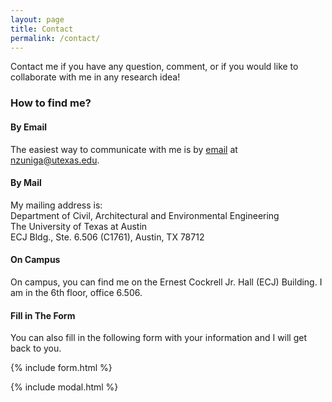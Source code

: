 ```yaml
---
layout: page
title: Contact
permalink: /contact/
---
```


Contact me if you have any question, comment, or if you would like to collaborate with me in any research idea!

### How to find me?

#### By Email 
The easiest way to communicate with me is by [email](mailto:{{site.email}}) at nzuniga@utexas.edu.

#### By Mail
My mailing address is: <br>
Department of Civil, Architectural and Environmental Engineering <br>
The University of Texas at Austin <br>
ECJ Bldg., Ste. 6.506 (C1761), Austin, TX 78712

#### On Campus
On campus, you can find me on the Ernest Cockrell Jr. Hall (ECJ) Building. I am in the 6th floor, office 6.506. 

#### Fill in The Form
You can also fill in the following form with your information and I will get back to you.

{% include form.html %}

{% include modal.html %}
